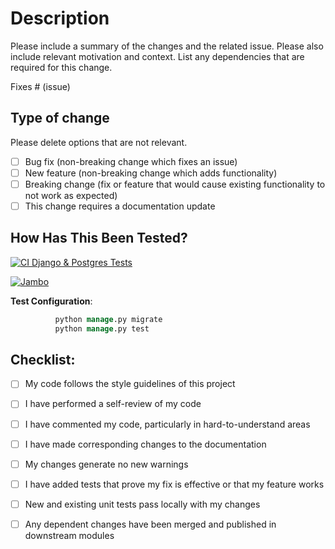 # Description

Please include a summary of the changes and the related issue. Please also include relevant motivation and context. List any dependencies that are required for this change.

Fixes # (issue)

## Type of change

Please delete options that are not relevant.

- [ ] Bug fix (non-breaking change which fixes an issue)
- [ ] New feature (non-breaking change which adds functionality)
- [ ] Breaking change (fix or feature that would cause existing functionality to not work as expected)
- [ ] This change requires a documentation update

## How Has This Been Tested?

[![CI Django & Postgres Tests](https://github.com/SpaceyaTech/blog/actions/workflows/django-postgres-ci.yml/badge.svg)](https://github.com/SpaceyaTech/blog/actions/workflows/django-postgres-ci.yml)

[![Jambo](https://github.com/SpaceyaTech/mastori/actions/workflows/jambo.yaml/badge.svg)](https://github.com/SpaceyaTech/mastori/actions/workflows/jambo.yaml)


**Test Configuration**:

```sql
          python manage.py migrate
          python manage.py test
```

## Checklist:

- [ ] My code follows the style guidelines of this project
- [ ] I have performed a self-review of my code
- [ ] I have commented my code, particularly in hard-to-understand areas
- [ ] I have made corresponding changes to the documentation
- [ ] My changes generate no new warnings
- [ ] I have added tests that prove my fix is effective or that my feature works
- [ ] New and existing unit tests pass locally with my changes
- [ ] Any dependent changes have been merged and published in downstream modules

